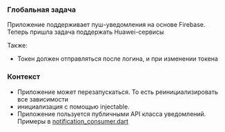 ### Глобальная задача
Приложение поддерживает пуш-уведомления на основе Firebase. Теперь пришла 
задача поддержать Huawei-сервисы

Также:
- Токен должен отправляться после логина, и при изменении токена

### Контекст
- Приложение может перезапускаться. То есть реинициализировать все зависимости
- инициализация с помощью injectable.
- Приложение пользуется публичными API класса уведомлений. Примеры 
  в [notification_consumer.dart](notification_consumer.dart)
